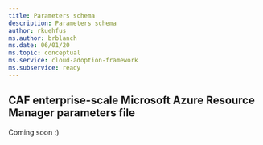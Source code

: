```yaml
---
title: Parameters schema
description: Parameters schema
author: rkuehfus
ms.author: brblanch
ms.date: 06/01/20
ms.topic: conceptual
ms.service: cloud-adoption-framework
ms.subservice: ready
---
```


## CAF enterprise-scale Microsoft Azure Resource Manager parameters file

Coming soon :)
